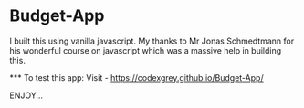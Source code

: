 # Budget-App

I built this using vanilla javascript. 
My thanks to Mr Jonas Schmedtmann for his wonderful course on javascript which was a massive help in building this.

*** To test this app:
Visit -  https://codexgrey.github.io/Budget-App/


ENJOY...
